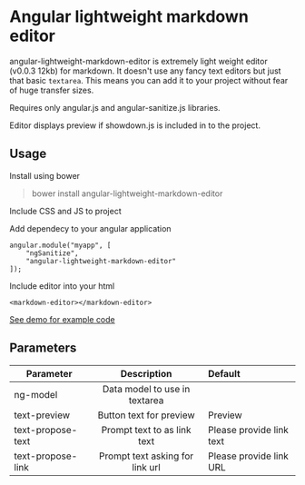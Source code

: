 Angular lightweight markdown editor
===================================

angular-lightweight-markdown-editor is extremely light weight editor (v0.0.3 12kb) for markdown. It doesn't use any fancy text editors but just that basic `textarea`. This means you can add it to your project without fear of huge transfer sizes.

Requires only angular.js and angular-sanitize.js libraries.

Editor displays preview if showdown.js is included in to the project.

## Usage

Install using bower

> bower install angular-lightweight-markdown-editor

Include CSS and JS to project

> <link  href="angular-lightweight-markdown-editor/dist/angular-lightweight-markdown-editor.css" rel="stylesheet">
> <script src="angular-lightweight-markdown-editor/dist/angular-lightweight-markdown-editor.min.js"></script>

Add dependecy to your angular application

```
angular.module("myapp", [
    "ngSanitize",
    "angular-lightweight-markdown-editor"
]);
```

Include editor into your html

```
<markdown-editor></markdown-editor>
```

[See demo for example code](demo/index.html)

## Parameters

| Parameter | Description | Default |
| --------- |:-----------:|:--------|
| ng-model  | Data model to use in textarea | |
| text-preview | Button text for preview | Preview |
| text-propose-text | Prompt text to as link text | Please provide link text |
| text-propose-link | Prompt text asking for link url | Please provide link URL |
